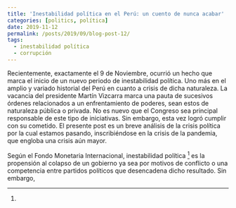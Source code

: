 ```yaml
---
title: 'Inestabilidad política en el Perú: un cuento de nunca acabar'
categories: [politics, política]
date: 2019-11-12
permalink: /posts/2019/09/blog-post-12/
tags:
  - inestabilidad política
  - corrupción
---
```


Recientemente, exactamente el 9 de Noviembre, ocurrió un hecho que marca el inicio de un nuevo periodo de inestabilidad política. Uno más en el amplio y variado historial del Perú en cuanto a crisis de dicha naturaleza. La vacancia del presidente Martín Vizcarra marca una pauta de sucesivos órdenes relacionados a un enfrentamiento de poderes, sean estos de naturaleza pública o privada. No es nuevo que el Congreso sea principal responsable de este tipo de iniciativas. Sin embargo, esta vez logró cumplir con su cometido. El presente post es un breve análisis de la crisis política por la cual estamos pasando, inscribiéndose en la crisis de la pandemia, que engloba una crisis aún mayor. 

Según el Fondo Monetaria Internacional, inestabilidad política [^1] es la propensión al colapso de un gobierno ya sea por motivos de conflicto o una competencia entre partidos políticos que desencadena dicho resultado. Sin embargo, 











[^1]: 

